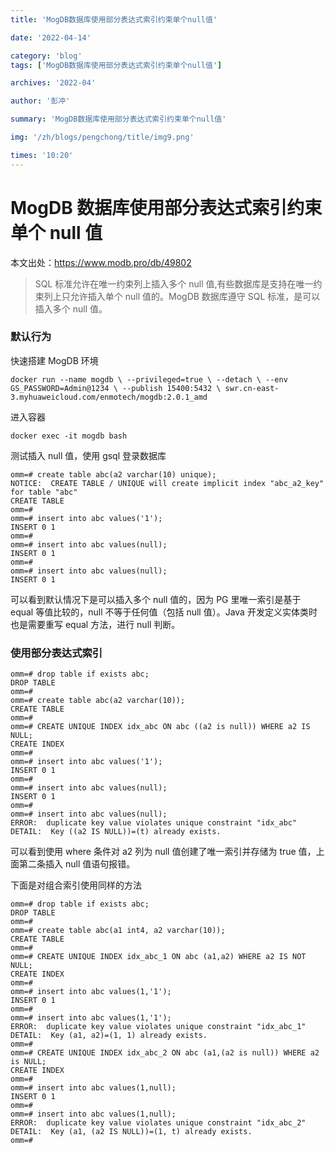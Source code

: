 ```yaml
---
title: 'MogDB数据库使用部分表达式索引约束单个null值'

date: '2022-04-14'

category: 'blog'
tags: ['MogDB数据库使用部分表达式索引约束单个null值']

archives: '2022-04'

author: '彭冲'

summary: 'MogDB数据库使用部分表达式索引约束单个null值'

img: '/zh/blogs/pengchong/title/img9.png'

times: '10:20'
---
```


# MogDB 数据库使用部分表达式索引约束单个 null 值

本文出处：https://www.modb.pro/db/49802

> SQL 标准允许在唯一约束列上插入多个 null 值,有些数据库是支持在唯一约束列上只允许插入单个 null 值的。MogDB 数据库遵守 SQL 标准，是可以插入多个 null 值。

### 默认行为

快速搭建 MogDB 环境

```
docker run --name mogdb \ --privileged=true \ --detach \ --env GS_PASSWORD=Admin@1234 \ --publish 15400:5432 \ swr.cn-east-3.myhuaweicloud.com/enmotech/mogdb:2.0.1_amd
```

进入容器

```
docker exec -it mogdb bash
```

测试插入 null 值，使用 gsql 登录数据库

```
omm=# create table abc(a2 varchar(10) unique);
NOTICE:  CREATE TABLE / UNIQUE will create implicit index "abc_a2_key" for table "abc"
CREATE TABLE
omm=#
omm=# insert into abc values('1');
INSERT 0 1
omm=#
omm=# insert into abc values(null);
INSERT 0 1
omm=#
omm=# insert into abc values(null);
INSERT 0 1

```

可以看到默认情况下是可以插入多个 null 值的，因为 PG 里唯一索引是基于 equal 等值比较的，null 不等于任何值（包括 null 值）。Java 开发定义实体类时也是需要重写 equal 方法，进行 null 判断。

### 使用部分表达式索引

```
omm=# drop table if exists abc;
DROP TABLE
omm=#
omm=# create table abc(a2 varchar(10));
CREATE TABLE
omm=#
omm=# CREATE UNIQUE INDEX idx_abc ON abc ((a2 is null)) WHERE a2 IS NULL;
CREATE INDEX
omm=#
omm=# insert into abc values('1');
INSERT 0 1
omm=#
omm=# insert into abc values(null);
INSERT 0 1
omm=#
omm=# insert into abc values(null);
ERROR:  duplicate key value violates unique constraint "idx_abc"
DETAIL:  Key ((a2 IS NULL))=(t) already exists.

```

可以看到使用 where 条件对 a2 列为 null 值创建了唯一索引并存储为 true 值，上面第二条插入 null 值语句报错。

下面是对组合索引使用同样的方法

```
omm=# drop table if exists abc;
DROP TABLE
omm=#
omm=# create table abc(a1 int4, a2 varchar(10));
CREATE TABLE
omm=#
omm=# CREATE UNIQUE INDEX idx_abc_1 ON abc (a1,a2) WHERE a2 IS NOT NULL;
CREATE INDEX
omm=#
omm=# insert into abc values(1,'1');
INSERT 0 1
omm=#
omm=# insert into abc values(1,'1');
ERROR:  duplicate key value violates unique constraint "idx_abc_1"
DETAIL:  Key (a1, a2)=(1, 1) already exists.
omm=#
omm=# CREATE UNIQUE INDEX idx_abc_2 ON abc (a1,(a2 is null)) WHERE a2 is NULL;
CREATE INDEX
omm=#
omm=# insert into abc values(1,null);
INSERT 0 1
omm=#
omm=# insert into abc values(1,null);
ERROR:  duplicate key value violates unique constraint "idx_abc_2"
DETAIL:  Key (a1, (a2 IS NULL))=(1, t) already exists.
omm=#
```
